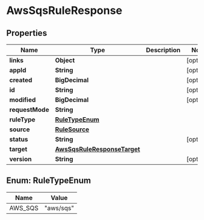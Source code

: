 

# AwsSqsRuleResponse


## Properties

| Name | Type | Description | Notes |
|------------ | ------------- | ------------- | -------------|
|**links** | **Object** |  |  [optional] |
|**appId** | **String** |  |  [optional] |
|**created** | **BigDecimal** |  |  [optional] |
|**id** | **String** |  |  [optional] |
|**modified** | **BigDecimal** |  |  [optional] |
|**requestMode** | **String** |  |  |
|**ruleType** | [**RuleTypeEnum**](#RuleTypeEnum) |  |  |
|**source** | [**RuleSource**](RuleSource.md) |  |  |
|**status** | **String** |  |  [optional] |
|**target** | [**AwsSqsRuleResponseTarget**](AwsSqsRuleResponseTarget.md) |  |  |
|**version** | **String** |  |  [optional] |



## Enum: RuleTypeEnum

| Name | Value |
|---- | -----|
| AWS_SQS | &quot;aws/sqs&quot; |



